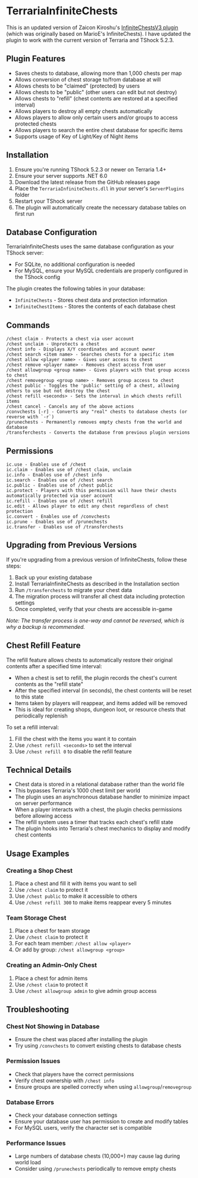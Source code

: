 # TerrariaInfiniteChests

This is an updated version of Zaicon Kiroshu's [InfiniteChestsV3 plugin](https://github.com/Zaicon/InfiniteChestsV3) (which was originally based on MarioE's InfiniteChests).
I have updated the plugin to work with the current version of Terraria and TShock 5.2.3.

## Plugin Features

- Saves chests to database, allowing more than 1,000 chests per map
- Allows conversion of chest storage to/from database at will
- Allows chests to be "claimed" (protected) by users
- Allows chests to be "public" (other users can edit but not destroy)
- Allows chests to "refill" (chest contents are restored at a specified interval)
- Allows players to destroy all empty chests automatically
- Allows players to allow only certain users and/or groups to access protected chests
- Allows players to search the entire chest database for specific items
- Supports usage of Key of Light/Key of Night items

## Installation

1. Ensure you're running TShock 5.2.3 or newer on Terraria 1.4+
2. Ensure your server supports .NET 6.0
3. Download the latest release from the GitHub releases page
4. Place the `TerrariaInfiniteChests.dll` in your server's `ServerPlugins` folder
5. Restart your TShock server
6. The plugin will automatically create the necessary database tables on first run

## Database Configuration

TerrariaInfiniteChests uses the same database configuration as your TShock server:

- For SQLite, no additional configuration is needed
- For MySQL, ensure your MySQL credentials are properly configured in the TShock config

The plugin creates the following tables in your database:

- `InfiniteChests` - Stores chest data and protection information
- `InfiniteChestItems` - Stores the contents of each database chest

## Commands

```
/chest claim - Protects a chest via user account
/chest unclaim - Unprotects a chest
/chest info - Displays X/Y coordinates and account owner
/chest search <item name> - Searches chests for a specific item
/chest allow <player name> - Gives user access to chest
/chest remove <player name> - Removes chest access from user
/chest allowgroup <group name> - Gives players with that group access to chest
/chest removegroup <group name> - Removes group access to chest
/chest public - Toggles the 'public' setting of a chest, allowing others to use but not destroy the chest
/chest refill <seconds> - Sets the interval in which chests refill items
/chest cancel - Cancels any of the above actions
/convchests [-r] - Converts any "real" chests to database chests (or reverse with `-r`)
/prunechests - Permanently removes empty chests from the world and database
/transferchests - Converts the database from previous plugin versions
```

## Permissions

```
ic.use - Enables use of /chest
ic.claim - Enables use of /chest claim, unclaim
ic.info - Enables use of /chest info
ic.search - Enables use of /chest search
ic.public - Enables use of /chest public
ic.protect - Players with this permission will have their chests automatically protected via user account
ic.refill - Enables use of /chest refill
ic.edit - Allows player to edit any chest regardless of chest protection
ic.convert - Enables use of /convchests
ic.prune - Enables use of /prunechests
ic.transfer - Enables use of /transferchests
```

## Upgrading from Previous Versions

If you're upgrading from a previous version of InfiniteChests, follow these steps:

1. Back up your existing database
2. Install TerrariaInfiniteChests as described in the Installation section
3. Run `/transferchests` to migrate your chest data
4. The migration process will transfer all chest data including protection settings
5. Once completed, verify that your chests are accessible in-game

_Note: The transfer process is one-way and cannot be reversed, which is why a backup is recommended._

## Chest Refill Feature

The refill feature allows chests to automatically restore their original contents after a specified time interval:

- When a chest is set to refill, the plugin records the chest's current contents as the "refill state"
- After the specified interval (in seconds), the chest contents will be reset to this state
- Items taken by players will reappear, and items added will be removed
- This is ideal for creating shops, dungeon loot, or resource chests that periodically replenish

To set a refill interval:

1. Fill the chest with the items you want it to contain
2. Use `/chest refill <seconds>` to set the interval
3. Use `/chest refill 0` to disable the refill feature

## Technical Details

- Chest data is stored in a relational database rather than the world file
- This bypasses Terraria's 1000 chest limit per world
- The plugin uses an asynchronous database handler to minimize impact on server performance
- When a player interacts with a chest, the plugin checks permissions before allowing access
- The refill system uses a timer that tracks each chest's refill state
- The plugin hooks into Terraria's chest mechanics to display and modify chest contents

## Usage Examples

### Creating a Shop Chest

1. Place a chest and fill it with items you want to sell
2. Use `/chest claim` to protect it
3. Use `/chest public` to make it accessible to others
4. Use `/chest refill 300` to make items reappear every 5 minutes

### Team Storage Chest

1. Place a chest for team storage
2. Use `/chest claim` to protect it
3. For each team member: `/chest allow <player>`
4. Or add by group: `/chest allowgroup <group>`

### Creating an Admin-Only Chest

1. Place a chest for admin items
2. Use `/chest claim` to protect it
3. Use `/chest allowgroup admin` to give admin group access

## Troubleshooting

### Chest Not Showing in Database

- Ensure the chest was placed after installing the plugin
- Try using `/convchests` to convert existing chests to database chests

### Permission Issues

- Check that players have the correct permissions
- Verify chest ownership with `/chest info`
- Ensure groups are spelled correctly when using `allowgroup`/`removegroup`

### Database Errors

- Check your database connection settings
- Ensure your database user has permission to create and modify tables
- For MySQL users, verify the character set is compatible

### Performance Issues

- Large numbers of database chests (10,000+) may cause lag during world load
- Consider using `/prunechests` periodically to remove empty chests
